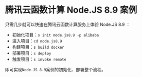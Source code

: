 # 腾讯云函数计算 Node.JS 8.9 案例

只需几步就可以快速在腾讯云函数计算服务上体验 Node.JS 8.9 ：

- 初始化项目：`s init node.js8.9 -p alibaba`
- 进入项目：`cd node.js8.9`
- 构建项目：`s build docker`
- 部署项目：`s deploy`
- 触发项目：`s invoke remote`

即可实现`Node.JS 8.9`案例的初始化、部署整个流程。